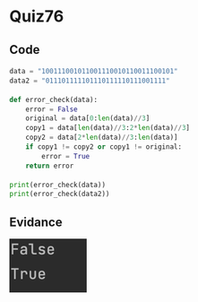 # Quiz76
## Code
```.py
data = "100111001011001110010110011100101"
data2 = "011101111101110111110111001111"

def error_check(data):
    error = False
    original = data[0:len(data)//3]
    copy1 = data[len(data)//3:2*len(data)//3]
    copy2 = data[2*len(data)//3:len(data)]
    if copy1 != copy2 or copy1 != original:
        error = True
    return error

print(error_check(data))
print(error_check(data2))
```
## Evidance
![](https://github.com/MeisaChi/Year2/blob/main/photo/quiz76.png)
